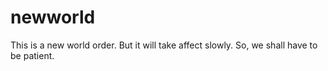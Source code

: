 # newworld
This is a new world order.
But it will take affect slowly.
So, we shall have to be patient.
